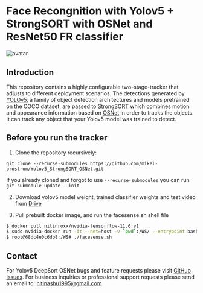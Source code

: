 # Face Recongnition with Yolov5 + StrongSORT with OSNet and ResNet50 FR classifier

![avatar](demo.gif)

## Introduction

This repository contains a highly configurable two-stage-tracker that adjusts to different deployment scenarios. The detections generated by [YOLOv5](https://github.com/ultralytics/yolov5), a family of object detection architectures and models pretrained on the COCO dataset, are passed to [StrongSORT](https://github.com/dyhBUPT/StrongSORT)[](https://arxiv.org/pdf/2202.13514.pdf) which combines motion and appearance information based on [OSNet](https://github.com/KaiyangZhou/deep-person-reid)[](https://arxiv.org/abs/1905.00953) in order to tracks the objects. It can track any object that your Yolov5 model was trained to detect.



## Before you run the tracker

1. Clone the repository recursively:

`git clone --recurse-submodules https://github.com/mikel-brostrom/Yolov5_StrongSORT_OSNet.git`

If you already cloned and forgot to use `--recurse-submodules` you can run `git submodule update --init`

2. Download yolov5 model weight, trained classifier weights and test video from [Drive](https://drive.google.com/drive/folders/1L42bVQXbcNH2kV56Ep9otcry2pDB1hVQ?usp=sharing)

3. Pull prebuilt docker image, and run the facesense.sh shell file

```bash
$ docker pull nitinroxx/nvidia-tensorflow-11.6:v1
$ sudo nvidia-docker run -it --net=host -v `pwd`:/WS/ --entrypoint bash nitinroxx/nvidia-tensorflow-11.6:v1
$ root@68dc4e0c6db8:/WS# ./facesense.sh
```


## Contact 

For Yolov5 DeepSort OSNet bugs and feature requests please visit [GitHub Issues](https://github.com/Nitin286roxs/Facesense/issues). For business inquiries or professional support requests please send an email to: nitinashu1995@gmail.com
